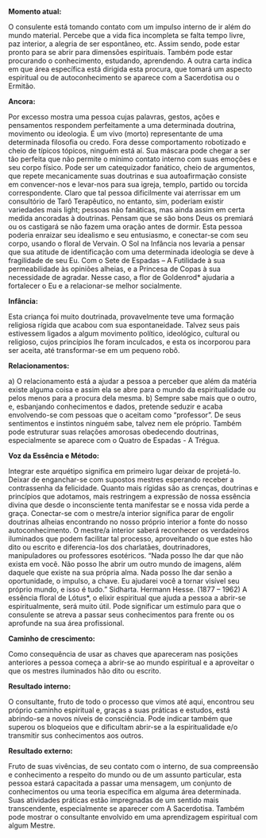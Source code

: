 **Momento atual:**

 O consulente está tomando contato com um impulso interno de ir além do mundo material. Percebe que a vida fica incompleta se falta tempo livre, paz interior, a alegria de ser espontâneo, etc. Assim sendo, pode estar pronto para se abrir para dimensões espirituais. Também pode estar procurando o conhecimento, estudando, aprendendo. A outra carta indica em que área específica está dirigida esta procura, que tomará um aspecto espiritual ou de autoconhecimento se aparece com a Sacerdotisa ou o Ermitão. 


 **Ancora:** 

Por excesso mostra uma pessoa cujas palavras, gestos, ações e pensamentos respondem perfeitamente a uma determinada doutrina, movimento ou ideologia. É um vivo (morto) representante de uma determinada filosofia ou credo. Fora desse comportamento robotizado e cheio de típicos tópicos, ninguém está aí. Sua máscara pode chegar a ser tão perfeita que não permite o mínimo contato interno com suas emoções e seu corpo físico. Pode ser um catequizador fanático, cheio de argumentos, que repete mecanicamente suas doutrinas e sua autoafirmação consiste em convencer-nos e levar-nos para sua igreja, templo, partido ou torcida correspondente. Claro que tal pessoa dificilmente vai aterrissar em um consultório de Tarô Terapêutico, no entanto, sim, poderiam existir variedades mais light; pessoas não fanáticas, mas ainda assim em certa medida ancoradas à doutrinas. Pensam que se são bons Deus os premiará ou os castigará se não fazem uma oração antes de dormir. Esta pessoa poderia enraizar seu idealismo e seu entusiasmo, e conectar-se com seu corpo, usando o floral de Vervain. O Sol na Infância nos levaria a pensar que sua atitude de identificação com uma determinada ideologia se deve à fragilidade de seu Eu. Com o Sete de Espadas – A Futilidade à sua permeabilidade às opiniões alheias, e a Princesa de Copas à sua necessidade de agradar. Nesse caso, a flor de Goldenrod* ajudaria a fortalecer o Eu e a relacionar-se melhor socialmente. 


**Infância:**

 Esta criança foi muito doutrinada, provavelmente teve uma formação religiosa rígida que acabou com sua espontaneidade. Talvez seus pais estivessem ligados a algum movimento político, ideológico, cultural ou religioso, cujos princípios lhe foram inculcados, e esta os incorporou para ser aceita, até transformar-se em um pequeno robô. 


**Relacionamentos:**

 a) O relacionamento está a ajudar a pessoa a perceber que além da matéria existe alguma coisa e assim ela se abre para o mundo da espiritualidade ou pelos menos para a procura dela mesma. b) Sempre sabe mais que o outro, e, esbanjando conhecimentos e dados, pretende seduzir e acaba envolvendo-se com pessoas que o aceitam como “professor”. De seus sentimentos e instintos ninguém sabe, talvez nem ele próprio. Também pode estruturar suas relações amorosas obedecendo doutrinas, especialmente se aparece com o Quatro de Espadas - A Trégua. 


**Voz da Essência e Método:**

 Integrar este arquétipo significa em primeiro lugar deixar de projetá-lo. Deixar de enganchar-se com supostos mestres esperando receber a contrassenha da felicidade. Quanto mais rígidas são as crenças, doutrinas e princípios que adotamos, mais restringem a expressão de nossa essência divina que desde o inconsciente tenta manifestar se e nossa vida perde a graça. Conectar-se com o mestre/a interior significa parar de engolir doutrinas alheias encontrando no nosso próprio interior a fonte do nosso autoconhecimento. O mestre/a interior saberá reconhecer os verdadeiros iluminados que podem facilitar tal processo, aproveitando o que estes hão dito ou escrito e diferencia-los dos charlatães, doutrinadores, manipuladores ou professores esotéricos. “Nada posso lhe dar que não exista em você. Não posso lhe abrir um outro mundo de imagens, além daquele que existe na sua própria alma. Nada posso lhe dar senão a oportunidade, o impulso, a chave. Eu ajudarei você a tornar visível seu próprio mundo, e isso é tudo.” Sidharta. Hermann Hesse. (1877 – 1962) A essência floral de Lótus*, o elixir espiritual que ajuda a pessoa a abrir-se espiritualmente, será muito útil. Pode significar um estímulo para que o consulente se atreva a passar seus conhecimentos para frente ou os aprofunde na sua área profissional. 


**Caminho de crescimento:**

 Como consequência de usar as chaves que apareceram nas posições anteriores a pessoa começa a abrir-se ao mundo espiritual e a aproveitar o que os mestres iluminados hão dito ou escrito. 


**Resultado interno:**

 O consultante, fruto de todo o processo que vimos até aqui, encontrou seu próprio caminho espiritual e, graças a suas práticas e estudos, está abrindo-se a novos níveis de consciência. Pode indicar também que superou os bloqueios que e dificultam abrir-se a la espiritualidade e/o transmitir sus conhecimentos aos outros. 


**Resultado externo:**

 Fruto de suas vivências, de seu contato com o interno, de sua compreensão e conhecimento a respeito do mundo ou de um assunto particular, esta pessoa estará capacitada a passar uma mensagem, um conjunto de conhecimentos ou uma teoria específica em alguma área determinada. Suas atividades práticas estão impregnadas de um sentido mais transcendente, especialmente se aparecer com A Sacerdotisa. Também pode mostrar o consultante envolvido em uma aprendizagem espiritual com algum Mestre. 
